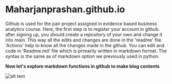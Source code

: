 # Maharjanprashan.github.io

Github is used for the pair project assigned in evidence based business analytics course. Here, the first step is to register your account in github. after signing up, you should create a repository of your own and change it into main. This way all the edits and changes are done in the 'readme' file. 'Actions' help to know all the changes made in the github. You can edit and code in 'Readme.md' file which is primarily written in markdown format. The syntax is the same as of markdown option we previously used in python.

**Now let's explore markdown functions in github to make blog contents**

![alt text](https://bs-uploads.toptal.io/blackfish-uploads/public-files/Untitled-c1c5294701185de6bfc2ad3e915e4861.png)
